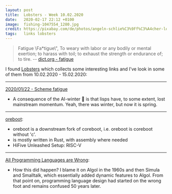 ```yaml
---
layout: post
title:  Lobsters - Week 10.02.2020
date:   2020-02-17 22:12 +0100
image:  fishing-1047554_1280.jpg
credit: https://pixabay.com/de/photos/angeln-schlie%C3%9Ff%C3%A4cher-lobsters-1047554/
tags:   links lobsters
---
```


> Fatigue \\Fa*tigue\\", To weary with labor or any bodily or mental exertion; to harass with toil; to exhaust the strength or endurance of; to tire. -- [dict.org - fatigue](http://www.dict.org/bin/Dict?Form=Dict2&Database=*&Query=fatigue)

I found [Lobsters](https://lobste.rs/) which collects some interesting links and I’ve look in some of them from 10.02.2020 - 15.02.2020:

----

[2020/01/22 - Scheme fatigue](https://hyper.dev/blog/yet-another-scheme.html)

- A consequence of the AI-winter 🥶 is that lisps have, to some extent, lost mainstream momentum. Yeah, there was winter, but now it is spring.

----

[oreboot](https://github.com/oreboot/oreboot):

- oreboot is a downstream fork of coreboot, i.e. oreboot is coreboot without 'c'.
- is mostly written in Rust, with assembly where needed
- HiFive Unleashed Setup: RISC-V

----

[All Programming Languages are Wrong](http://users.rcn.com/david-moon/Lunar/all_programming_languages_are_wrong.html):

- How this did happen? I blame it on Algol in the 1960s and then Simula and Smalltalk, which essentially added dynamic features to Algol. From that point on, programming language design had started on the wrong foot and remains confused 50 years later.
